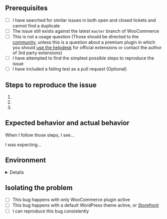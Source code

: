 ## Prerequisites

<!-- Mark checked items with an [x] -->

- [ ] I have searched for similar issues in both open and closed tickets and cannot find a duplicate
- [ ] The issue still exists against the latest `master` branch of WooCommerce
- [ ] This is not a usage question (Those should be directed to the [community](https://wordpress.org/support/plugin/woocommerce), unless this is a question about a premium plugin in which you should [use the helpdesk](https://woocommerce.com/my-account/tickets/) for official extensions or contact the author of 3rd party extensions)
- [ ] I have attempted to find the simplest possible steps to reproduce the issue
- [ ] I have included a failing test as a pull request (Optional)

## Steps to reproduce the issue

1.
2.
3.

## Expected behavior and actual behavior

When I follow those steps, I see...

I was expecting...

## Environment

<details>
```
Grab the system status report from WooCommerce > System Status and paste it here.
```
</details>

## Isolating the problem

- [ ] This bug happens with only WooCommerce plugin active
- [ ] This bug happens with a default WordPress theme active, or [Storefront](https://woocommerce.com/storefront/)
- [ ] I can reproduce this bug consistently
